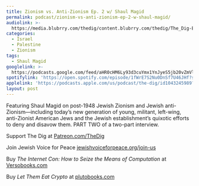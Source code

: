 ```yaml
---
title: Zionism vs. Anti-Zionism Ep. 2 w/ Shaul Magid
permalink: podcast/zionism-vs-anti-zionism-ep-2-w-shaul-magid/
audiolink: >-
  https://media.blubrry.com/thedig/content.blubrry.com/thedig/The_Dig-EP_428-Magid.mp3
categories:
  - Israel
  - Palestine
  - Zionism
tags:
  - Shaul Magid
googlelink: >-
  https://podcasts.google.com/feed/aHR0cHM6Ly93d3cuYmx1YnJyeS5jb20vZmVlZHMvdGhlZGlnLnhtbA/episode/aHR0cHM6Ly90aGVkaWcuYmx1YnJyeS5uZXQvP3A9MjUxOQ?sa=X&ved=0CAUQkfYCahgKEwjY1cCc-vODAxUAAAAAHQAAAAAQ3AE
spotifylink: 'https://open.spotify.com/episode/1fWrE7S2Nu0DnSf7U46JHf?si=23b43ed4d208482c'
applelink: 'https://podcasts.apple.com/us/podcast/the-dig/id1043245989?i=1000638705286'
layout: post
---
```


Featuring Shaul Magid on post-1948 Jewish Zionism and Jewish anti-Zionism—including today’s new generation of young, militant, left-wing, anti-Zionist American Jews and the Jewish establishment’s quixotic efforts to deny and disavow them. PART TWO of a two-part interview.

Support The Dig at [Patreon.com/TheDig](http://patreon.com/TheDig)

Join Jewish Voice for Peace [jewishvoiceforpeace.org/join-us](http://jewishvoiceforpeace.org/join-us)

Buy *The Internet Con: How to Seize the Means of Computation* at [Versobooks.com](http://versobooks.com)

Buy *Let Them Eat Crypto* at [plutobooks.com](http://plutobooks.com)
